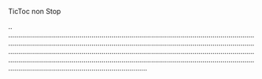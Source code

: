 TicToc non Stop

..
......................................................................................................................................................................................................................................................................................................................................................................................................................................................................................................................................................................................